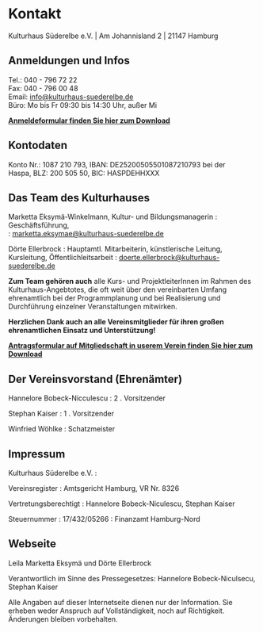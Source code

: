 # Kontakt

Kulturhaus Süderelbe e.V. | Am Johannisland 2 | 21147 Hamburg

## Anmeldungen und Infos

Tel.: 040 - 796 72 22  
Fax: 040 - 796 00 48  
Email: <info@kulturhaus-suederelbe.de>  
Büro: Mo bis Fr 09:30 bis 14:30 Uhr, außer Mi

[**Anmeldeformular finden Sie hier zum
Download**](/downloads/Kursanm_14.pdf)

## Kontodaten

Konto Nr.: 1087 210 793, IBAN: DE25200505501087210793 bei der  
Haspa, BLZ: 200 505 50, BIC: HASPDEHHXXX

## Das Team des Kulturhauses

Marketta Eksymä-Winkelmann, Kultur- und Bildungsmanagerin
:   Geschäftsführung,  
:   <marketta.eksymae@kulturhaus-suederelbe.de>

Dörte Ellerbrock
:   Hauptamtl. Mitarbeiterin, künstlerische Leitung, Kursleitung,
    Öffentlichleitsarbeit
:   <doerte.ellerbrock@kulturhaus-suederelbe.de>

**Zum Team gehören auch** alle Kurs- und ProjektleiterInnen im Rahmen
des Kulturhaus-Angebtotes, die oft weit über den vereinbarten Umfang
ehrenamtlich bei der Programmplanung und bei Realisierung und
Durchführung einzelner Veranstaltungen mitwirken.

**Herzlichen Dank auch an alle Vereinsmitglieder für ihren großen
ehrenamtlichen Einsatz und Unterstützung!**

[**Antragsformular auf Mitgliedschaft in userem Verein finden Sie hier
zum Download**](/downloads/Beitritserkl$C3$A4rung_Einz_aktuell.pdf)

## Der Vereinsvorstand (Ehrenämter)

Hannelore Bobeck-Nicculescu
:   2 . Vorsitzender

Stephan Kaiser
:   1 . Vorsitzender

Winfried Wöhlke
:   Schatzmeister

## Impressum

Kulturhaus Süderelbe e.V.
:   

Vereinsregister
:   Amtsgericht Hamburg, VR Nr. 8326

Vertretungsberechtigt
:   Hannelore Bobeck-Niculescu, Stephan Kaiser

Steuernummer
:   17/432/05266
:   Finanzamt Hamburg-Nord

## Webseite

Leila Marketta Eksymä und Dörte Ellerbrock

Verantwortlich im Sinne des Pressegesetzes: Hannelore Bobeck-Niculsecu,
Stephan Kaiser

Alle Angaben auf dieser Internetseite dienen nur der Information. Sie
erheben weder Anspruch auf Vollständigkeit, noch auf Richtigkeit.
Änderungen bleiben vorbehalten.
